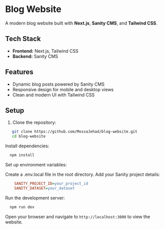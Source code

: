 # Blog Website

A modern blog website built with **Next.js**, **Sanity CMS**, and **Tailwind CSS**.

## Tech Stack

- **Frontend:** Next.js, Tailwind CSS
- **Backend:** Sanity CMS

## Features

- Dynamic blog posts powered by Sanity CMS
- Responsive design for mobile and desktop views
- Clean and modern UI with Tailwind CSS

## Setup

1. Clone the repository:
```bash
   git clone https://github.com/MossaJehad/blog-website.git
   cd blog-website
```
Install dependencies:
```bash
  npm install
```
Set up environment variables:

Create a .env.local file in the root directory.
Add your Sanity project details:
```ini
    SANITY_PROJECT_ID=your_project_id
    SANITY_DATASET=your_dataset
```
Run the development server:
```bash
  npm run dev
```
Open your browser and navigate to `http://localhost:3000` to view the website.

